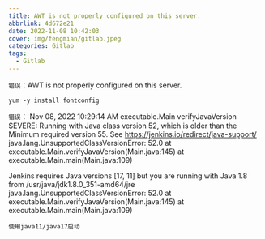```yaml
---
title: AWT is not properly configured on this server.
abbrlink: 4d672e21
date: 2022-11-08 10:42:03
cover: img/fengmian/gitlab.jpeg
categories: Gitlab
tags:
  - Gitlab
---
```


`错误`：AWT is not properly configured on this server.
```shell
yum -y install fontconfig
```

`错误`：
Nov 08, 2022 10:29:14 AM executable.Main verifyJavaVersion
SEVERE: Running with Java class version 52, which is older than the Minimum required version 55. See https://jenkins.io/redirect/java-support/
java.lang.UnsupportedClassVersionError: 52.0
        at executable.Main.verifyJavaVersion(Main.java:145)
        at executable.Main.main(Main.java:109)

Jenkins requires Java versions [17, 11] but you are running with Java 1.8 from /usr/java/jdk1.8.0_351-amd64/jre
java.lang.UnsupportedClassVersionError: 52.0
        at executable.Main.verifyJavaVersion(Main.java:145)
        at executable.Main.main(Main.java:109)

```shell
使用java11/java17启动
```
